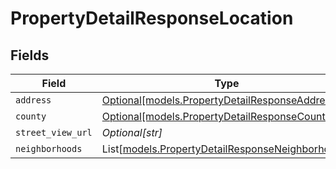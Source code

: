 # PropertyDetailResponseLocation


## Fields

| Field                                                                                                | Type                                                                                                 | Required                                                                                             | Description                                                                                          |
| ---------------------------------------------------------------------------------------------------- | ---------------------------------------------------------------------------------------------------- | ---------------------------------------------------------------------------------------------------- | ---------------------------------------------------------------------------------------------------- |
| `address`                                                                                            | [Optional[models.PropertyDetailResponseAddress]](../models/propertydetailresponseaddress.md)         | :heavy_minus_sign:                                                                                   | N/A                                                                                                  |
| `county`                                                                                             | [Optional[models.PropertyDetailResponseCounty]](../models/propertydetailresponsecounty.md)           | :heavy_minus_sign:                                                                                   | N/A                                                                                                  |
| `street_view_url`                                                                                    | *Optional[str]*                                                                                      | :heavy_minus_sign:                                                                                   | N/A                                                                                                  |
| `neighborhoods`                                                                                      | List[[models.PropertyDetailResponseNeighborhoods](../models/propertydetailresponseneighborhoods.md)] | :heavy_minus_sign:                                                                                   | N/A                                                                                                  |